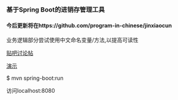 ### 基于Spring Boot的进销存管理工具

#### 今后更新将在https://github.com/program-in-chinese/jinxiaocun

业务逻辑部分尝试使用中文命名变量/方法,以提高可读性

[贴吧讨论帖](http://tieba.baidu.com/p/4433232983)

[演示](http://74.91.17.250:8080/jinxiaocun/)

$ mvn spring-boot:run

访问localhost:8080
